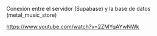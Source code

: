 Conexión entre el servidor (Supabase) y la base de datos (metal_music_store)

https://www.youtube.com/watch?v=2ZMYqAYwNWk

